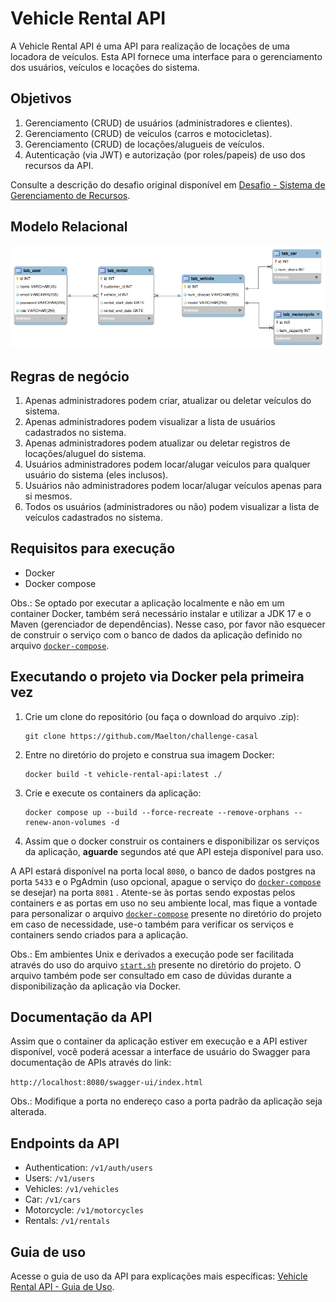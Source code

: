 # Vehicle Rental API

A Vehicle Rental API é uma API para realização de locações de uma locadora de veículos. Esta API fornece uma interface para o gerenciamento dos usuários, veículos e locações do sistema.

## Objetivos

1. Gerenciamento (CRUD) de usuários (administradores e clientes).
2. Gerenciamento (CRUD) de veículos (carros e motocicletas).
3. Gerenciamento (CRUD) de locações/alugueis de veículos.
4. Autenticação (via JWT) e autorização (por roles/papeis) de uso dos recursos da API.

Consulte a descrição do desafio original disponível em [Desafio - Sistema de Gerenciamento de Recursos](docs/challenge-description.md).

## Modelo Relacional

![](docs/database/relational-model.png)

## Regras de negócio

1. Apenas administradores podem criar, atualizar ou deletar veículos do sistema.
2. Apenas administradores podem visualizar a lista de usuários cadastrados no sistema.
3. Apenas administradores podem atualizar ou deletar registros de locações/aluguel do sistema.
4. Usuários administradores podem locar/alugar veículos para qualquer usuário do sistema (eles inclusos).
5. Usuários não administradores podem locar/alugar veículos apenas para si mesmos.
6. Todos os usuários (administradores ou não) podem visualizar a lista de veículos cadastrados no sistema.

## Requisitos para execução

- Docker
- Docker compose

Obs.: Se optado por executar a aplicação localmente e não em um container Docker, também será necessário instalar e utilizar a JDK 17 e o Maven (gerenciador de dependências). Nesse caso, por favor não esquecer de construir o serviço com o banco de dados da aplicação definido no arquivo [`docker-compose`](docker-compose.yml).

## Executando o projeto via Docker pela primeira vez

1. Crie um clone do repositório (ou faça o download do arquivo .zip):

    ```
    git clone https://github.com/Maelton/challenge-casal
    ```

2. Entre no diretório do projeto e construa sua imagem Docker:

    ```
    docker build -t vehicle-rental-api:latest ./
    ```

3. Crie e execute os containers da aplicação:

    ```
    docker compose up --build --force-recreate --remove-orphans --renew-anon-volumes -d
    ```

4. Assim que o docker construir os containers e disponibilizar os serviços da aplicação, **aguarde** segundos até que API esteja disponível para uso.

A API estará disponível na porta local `8080`, o banco de dados postgres na porta `5433` e o PgAdmin (uso opcional, apague o serviço do [`docker-compose`](docker-compose.yml) se desejar) na porta `8081` . Atente-se às portas sendo expostas pelos containers e as portas em uso no seu ambiente local, mas fique a vontade para personalizar o arquivo [`docker-compose`](docker-compose.yml) presente no diretório do projeto em caso de necessidade, use-o também para verificar os serviços e containers sendo criados para a aplicação.

Obs.: Em ambientes Unix e derivados a execução pode ser facilitada através do uso do arquivo [`start.sh`](start.sh) presente no diretório do projeto. O arquivo também pode ser consultado em caso de dúvidas durante a disponibilização da aplicação via Docker.

## Documentação da API

Assim que o container da aplicação estiver em execução e a API estiver disponível, você poderá acessar a interface de usuário do Swagger para documentação de APIs através do link:


`http://localhost:8080/swagger-ui/index.html`

Obs.: Modifique a porta no endereço caso a porta padrão da aplicação seja alterada.

## Endpoints da API

- Authentication: `/v1/auth/users`
- Users: `/v1/users`
- Vehicles: `/v1/vehicles`
- Car: `/v1/cars`
- Motorcycle: `/v1/motorcycles`
- Rentals: `/v1/rentals`

## Guia de uso

Acesse o guia de uso da API para explicações mais específicas: [Vehicle Rental API - Guia de Uso](docs/Guia-de-Uso---Vehicle-Rental-API-v1.0.0.0.pdf).
